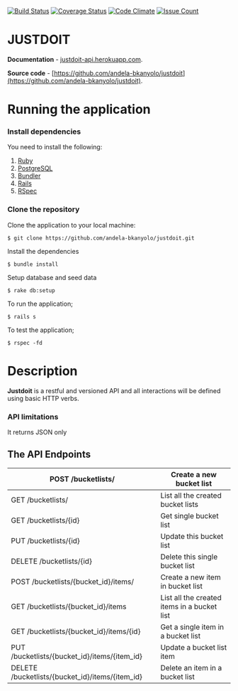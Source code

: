 [![Build Status](https://travis-ci.org/andela-bkanyolo/justdoit.svg?branch=develop)](https://travis-ci.org/andela-bkanyolo/justdoit)
[![Coverage Status](https://coveralls.io/repos/github/andela-bkanyolo/justdoit/badge.svg?branch=ch-refactor-135410513)](https://coveralls.io/github/andela-bkanyolo/justdoit?branch=ch-refactor-135410513)
[![Code Climate](https://codeclimate.com/github/andela-bkanyolo/justdoit/badges/gpa.svg)](https://codeclimate.com/github/andela-bkanyolo/justdoit)
[![Issue Count](https://codeclimate.com/github/andela-bkanyolo/justdoit/badges/issue_count.svg)](https://codeclimate.com/github/andela-bkanyolo/justdoit)

# JUSTDOIT


**Documentation** - [justdoit-api.herokuapp.com](http://justdoit-api.herokuapp.com).

**Source code** - [https://github.com/andela-bkanyolo/justdoit](https://github.com/andela-bkanyolo/justdoit).

# Running the application

### Install dependencies

You need to install the following:

1. [Ruby](https://github.com/rbenv/rbenv)
2. [PostgreSQL](http://www.postgresql.org/download/macosx/)
3. [Bundler](http://bundler.io/)
4. [Rails](http://guides.rubyonrails.org/getting_started.html#installing-rails)
5. [RSpec](http://rspec.info/)

### Clone the repository

Clone the application to your local machine:

```
$ git clone https://github.com/andela-bkanyolo/justdoit.git
```

Install the dependencies

```
$ bundle install
```

Setup database and seed data

```
$ rake db:setup
```

To run the application;

```
$ rails s
```

To test the application;

```
$ rspec -fd
```

# Description

**Justdoit** is a restful and versioned API and all interactions will be defined using basic HTTP verbs.

### API limitations

It returns JSON only

## The API Endpoints

POST /bucketlists/ | Create a new bucket list
-----|-------
GET /bucketlists/ | List all the created bucket lists
GET /bucketlists/{id} | Get single bucket list
PUT /bucketlists/{id} | Update this bucket list
DELETE /bucketlists/{id} | Delete this single bucket list
POST /bucketlists/{bucket_id}/items/ | Create a new item in bucket list
GET /bucketlists/{bucket_id}/items | List all the created items in a bucket list
GET /bucketlists/{bucket_id}/items/{id} | Get a single item in a bucket list
PUT /bucketlists/{bucket_id}/items/{item_id} | Update a bucket list item
DELETE /bucketlists/{bucket_id}/items/{item_id} | Delete an item in a bucket list
